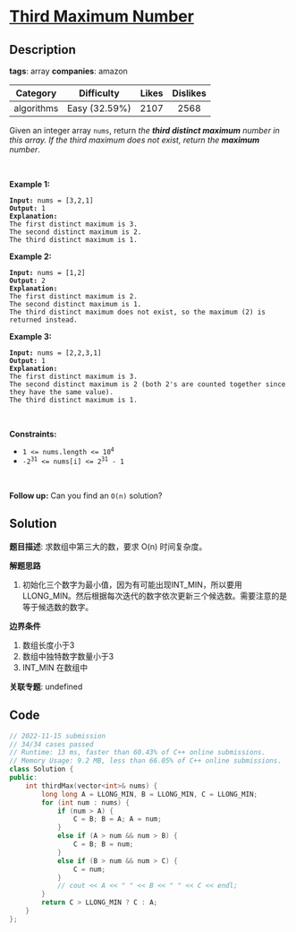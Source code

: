 # [Third Maximum Number](https://leetcode.com/problems/third-maximum-number/description/)

## Description

**tags**: array
**companies**: amazon

| Category | Difficulty | Likes | Dislikes |
| :------: | :--------: | :---: | :------: |
| algorithms | Easy (32.59%) | 2107 | 2568 |

<p>Given an integer array <code>nums</code>, return <em>the <strong>third distinct maximum</strong> number in this array. If the third maximum does not exist, return the <strong>maximum</strong> number</em>.</p>

<p>&nbsp;</p>
<p><strong class="example">Example 1:</strong></p>

<pre><code><strong>Input:</strong> nums = [3,2,1]
<strong>Output:</strong> 1
<strong>Explanation:</strong>
The first distinct maximum is 3.
The second distinct maximum is 2.
The third distinct maximum is 1.</code></pre>

<p><strong class="example">Example 2:</strong></p>

<pre><code><strong>Input:</strong> nums = [1,2]
<strong>Output:</strong> 2
<strong>Explanation:</strong>
The first distinct maximum is 2.
The second distinct maximum is 1.
The third distinct maximum does not exist, so the maximum (2) is returned instead.</code></pre>

<p><strong class="example">Example 3:</strong></p>

<pre><code><strong>Input:</strong> nums = [2,2,3,1]
<strong>Output:</strong> 1
<strong>Explanation:</strong>
The first distinct maximum is 3.
The second distinct maximum is 2 (both 2&#39;s are counted together since they have the same value).
The third distinct maximum is 1.</code></pre>

<p>&nbsp;</p>
<p><strong>Constraints:</strong></p>

<ul>
	<li><code>1 &lt;= nums.length &lt;= 10<sup>4</sup></code></li>
	<li><code>-2<sup>31</sup> &lt;= nums[i] &lt;= 2<sup>31</sup> - 1</code></li>
</ul>

<p>&nbsp;</p>
<strong>Follow up:</strong> Can you find an <code>O(n)</code> solution?

## Solution

**题目描述**: 求数组中第三大的数，要求 O(n) 时间复杂度。

**解题思路**

1. 初始化三个数字为最小值，因为有可能出现INT_MIN，所以要用LLONG_MIN。然后根据每次迭代的数字依次更新三个候选数。需要注意的是等于候选数的数字。

**边界条件**

1. 数组长度小于3
2. 数组中独特数字数量小于3
3. INT_MIN 在数组中

**关联专题**: undefined

## Code

```cpp
// 2022-11-15 submission
// 34/34 cases passed
// Runtime: 13 ms, faster than 60.43% of C++ online submissions.
// Memory Usage: 9.2 MB, less than 66.05% of C++ online submissions.
class Solution {
public:
    int thirdMax(vector<int>& nums) {
        long long A = LLONG_MIN, B = LLONG_MIN, C = LLONG_MIN;
        for (int num : nums) {
            if (num > A) {
                C = B; B = A; A = num;
            }
            else if (A > num && num > B) {
                C = B; B = num;
            }
            else if (B > num && num > C) {
                C = num;
            }
            // cout << A << " " << B << " " << C << endl;
        }
        return C > LLONG_MIN ? C : A;
    }
};
```
